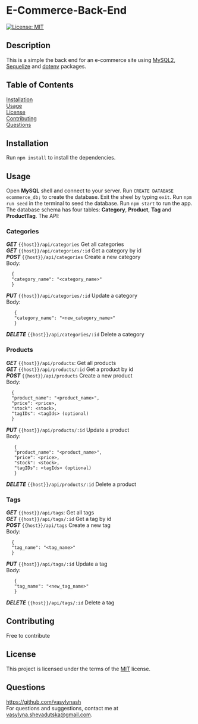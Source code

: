 # E-Commerce-Back-End
[![License: MIT](https://img.shields.io/badge/License-MIT-yellow.svg)](https://opensource.org/licenses/MIT)

  ## Description
  This is a simple the back end for an e-commerce site using [MySQL2](https://www.npmjs.com/package/mysql2), [Sequelize](https://www.npmjs.com/package/sequelize) and [dotenv](https://www.npmjs.com/package/dotenv) packages.

  ## Table of Contents
  [Installation](#installation)  
    [Usage](#usage)  
    [License](#license)  
    [Contributing](#contributing)  
    [Questions](#questions)  

  ## Installation
  Run ```npm install``` to install the dependencies.

  ## Usage
  Open **MySQL** shell and connect to your server. Run ```CREATE DATABASE ecommerce_db;``` to create the database. Exit the sheel by typing ```exit```.
  Run ```npm run seed``` in the terminal to seed the database.
  Run ```npm start``` to run the app. 
  The database schema has four tables: **Category**, **Product**, **Tag** and **ProductTag**. The API:
   
  ### Categories
  ***GET*** ```{{host}}/api/categories``` Get all categories  
  ***GET*** ```{{host}}/api/categories/:id``` Get a category by id  
  ***POST*** ```{{host}}/api/categories``` Create a new category  
  Body: 
  ```
    {
    "category_name": "<category_name>"
    }
```
  ***PUT*** ```{{host}}/api/categories/:id``` Update a category   
  Body:
 ```
    {
    "category_name": "<new_category_name>"
    }
```
  ***DELETE*** ```{{host}}/api/categories/:id``` Delete a category  

 ### Products
  ***GET*** ```{{host}}/api/products```: Get all products  
  ***GET*** ```{{host}}/api/products/:id``` Get a product by id  
  ***POST*** ```{{host}}/api/products``` Create a new product  
  Body: 
  ```
    {
    "product_name": "<product_name>",
    "price": <price>,
    "stock": <stock>,
    "tagIDs": <tagIds> (optional)
    }
```
  ***PUT*** ```{{host}}/api/products/:id``` Update a product  
  Body:
 ```
    {
    "product_name": "<product_name>",
    "price": <price>,
    "stock": <stock>,
    "tagIDs": <tagIds> (optional)
    }
```
  ***DELETE*** ```{{host}}/api/products/:id``` Delete a product  

### Tags
  ***GET*** ```{{host}}/api/tags```: Get all tags  
  ***GET*** ```{{host}}/api/tags/:id``` Get a tag by id  
  ***POST*** ```{{host}}/api/tags``` Create a new tag    
  Body: 
  ```
    {
    "tag_name": "<tag_name>"
    }
```
  ***PUT*** ```{{host}}/api/tags/:id``` Update a tag     
  Body:
 ```
    {
    "tag_name": "<new_tag_name>"
    }
```
  ***DELETE*** ```{{host}}/api/tags/:id``` Delete a tag  
  
  ## Contributing
  Free to contribute

  ## License
  This project is licensed under the terms of the [MIT](https://opensource.org/licenses/MIT) license.


  ## Questions
  https://github.com/vasylynash  
  For questions and suggestions, contact me at vasylyna.shevadutska@gmail.com.
